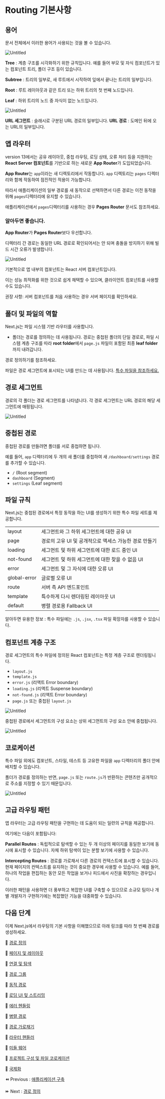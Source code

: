 # Routing 기본사항

## 용어

문서 전체에서 이러한 용어가 사용되는 것을 볼 수 있습니다.

![Untitled]()

**Tree** : 계층 구조를 시각화하기 위한 규칙입니다. 예를 들어 부모 및 자식 컴포넌트가 있는 컴포넌트 트리, 폴더 구조 등이 있습니다.

**Subtree** : 트리의 일부로, 새 루트에서 시작하여 잎에서 끝나는 트리의 일부입니다.

**Root** : 루트 레이아웃과 같은 트리 또는 하위 트리의 첫 번째 노드입니다.

**Leaf** : 하위 트리의 노드 중 자식이 없는 노드입니다.

![Untitled]()

**URL 세그먼트** : 슬래시로 구분된 URL 경로의 일부입니다.
**URL 경로** : 도메인 뒤에 오는 URL의 일부입니다.

## 앱 라우터

version 13에서는 공유 레이아웃, 중첩 라우팅, 로딩 상태, 오류 처리 등을 지원하는 **React Server 컴포넌트**를 기반으로 하는 새로운 **App Router**가 도입되었습니다.

**App Router**는 `app`이라는 새 디렉토리에서 작동합니다. `app` 디렉토리는 `pages` 디렉터리와 함께 작동하여 점진적인 적용이 가능합니다.

따라서 애플리케이션의 일부 경로를 새 동작으로 선택하면서 다른 경로는 이전 동작을 위해 `pages`디렉터리에 유지할 수 있습니다.

애플리케이션에서 `pages`디렉터리를 사용하는 경우 **Pages Router** 문서도 참조하세요.

### 알아두면 좋습니다.

**App Router**가 **Pages Router**보다 우선합니다.

디렉터리 간 경로는 동일한 URL 경로로 확인되어서는 안 되며 충돌을 방지하기 위해 빌드 시간 오류가 발생합니다.

![Untitled]()

기본적으로 앱 내부의 컴포넌트는 React 서버 컴포넌트입니다.

이는 성능 최적화를 위한 것으로 쉽게 채택할 수 있으며, 클라이언트 컴포넌트를 사용할 수도 있습니다.

권장 사항: 서버 컴포넌트를 처음 사용하는 경우 서버 페이지를 확인하세요.

## 폴더 및 파일의 역할

Next.js는 파일 시스템 기반 라우터를 사용합니다.

- 폴더는 경로를 정의하는 데 사용됩니다.
경로는 중첩된 폴더의 단일 경로로, 파일 시스템 계층 구조를 따라 **root folder**에서 `page.js` 파일이 포함된 최종 **leaf folder**까지 내려갑니다.

경로 정의하기를 참조하세요.

파일은 경로 세그먼트에 표시되는 UI를 만드는 데 사용됩니다. [특수 파일을 참조하세요.](Routing%20%E1%84%80%E1%85%B5%E1%84%87%E1%85%A9%E1%86%AB%E1%84%89%E1%85%A1%E1%84%92%E1%85%A1%E1%86%BC%2048ed238fd2ce425d93345f727284fa10.md)

## 경로 세그먼트

경로의 각 폴더는 경로 세그먼트를 나타냅니다. 각 경로 세그먼트는 URL 경로의 해당 세그먼트에 매핑됩니다.

![Untitled]()

## 중첩된 경로

중첩된 경로를 만들려면 폴더를 서로 중첩하면 됩니다. 

예를 들어, `app` 디렉터리에 두 개의 새 폴더를 중첩하여 새 `/dashboard/settings` 경로를 추가할 수 있습니다.

- `/` (Root segment)
- `dashboard` (Segment)
- `settings` (Leaf segment)

## 파일 규칙

Next.js는 중첩된 경로에서 특정 동작을 하는 UI를 생성하기 위한 특수 파일 세트를 제공합니다.

|||
| --- | --- |
| layout | 세그먼트와 그 하위 세그먼트에 대한 공유 UI |
| page | 경로의 고유 UI 및 공개적으로 액세스 가능한 경로 만들기 |
| loading | 세그먼트 및 하위 세그먼트에 대한 로드 중인 UI |
| not-found | 세그먼트 및 하위 세그먼트에 대한 찾을 수 없음 UI |
| error | 세그먼트 및 그 자식에 대한 오류 UI |
| global-error | 글로벌 오류 UI |
| route | 서버 측 API 엔드포인트 |
| template | 특수하게 다시 렌더링된 레이아웃 UI |
| default | 병렬 경로용 Fallback UI |

알아두면 유용한 정보 : 특수 파일에는 `.js`, `.jsx`, `.tsx` 파일 확장자를 사용할 수 있습니다.

## 컴포넌트 계층 구조

경로 세그먼트의 특수 파일에 정의된 React 컴포넌트는 특정 계층 구조로 렌더링됩니다.

- `layout.js`
- `template.js`
- `error.js` (리액트 Error boundary)
- `loading.js` (리액트 Suspense boundary)
- `not-found.js` (리액트 Error boundary)
- `page.js` 또는 중첩된 `layout.js`

![Untitled]()

중첩된 경로에서 세그먼트의 구성 요소는 상위 세그먼트의 구성 요소 안에 중첩됩니다.

![Untitled]()

## 코로케이션

특수 파일 외에도 컴포넌트, 스타일, 테스트 등 고유한 파일을 `app` 디렉터리의 폴더 안에 배치할 수 있습니다.

폴더가 경로를 정의하는 반면, `page.js` 또는 `route.js`가 반환하는 콘텐츠만 공개적으로 주소를 지정할 수 있기 때문입니다.

![Untitled]()

## 고급 라우팅 패턴

앱 라우터는 고급 라우팅 패턴을 구현하는 데 도움이 되는 일련의 규칙을 제공합니다.

여기에는 다음이 포함됩니다:

**Parallel Routes** : 독립적으로 탐색할 수 있는 두 개 이상의 페이지를 동일한 보기에 동시에 표시할 수 있습니다.
자체 하위 탐색이 있는 분할 보기에 사용할 수 있습니다. 

**Intercepting Routes** : 경로를 가로채서 다른 경로의 컨텍스트에 표시할 수 있습니다.
현재 페이지의 컨텍스트를 유지하는 것이 중요한 경우에 사용할 수 있습니다.
예를 들어, 하나의 작업을 편집하는 동안 모든 작업을 보거나 피드에서 사진을 확장하는 경우입니다.

이러한 패턴을 사용하면 더 풍부하고 복잡한 UI를 구축할 수 있으므로 소규모 팀이나 개별 개발자가 구현하기에는 복잡했던 기능을 대중화할 수 있습니다.

## 다음 단계

이제 Next.js에서 라우팅의 기본 사항을 이해했으므로 아래 링크를 따라 첫 번째 경로를 생성하세요.

📄 [경로 정의]()

📄 [페이지 및 레이아웃]()

📄 [연결 및 탐색]()

📄 [경로 그룹]()

📄 [동적 경로]()

📄 [로딩 UI 및 스트리밍]()

📄 [에러 헨들링]()

📄 [병렬 경로]()

📄 [경로 가로채기]()

📄 [라우터 핸들러]()

📄 [미들 웨어]()

📄 [프로젝트 구성 및 파일 코로케이션]()

📄 [국제화]()

⏪ Previous : [애플리케이션 구축](../000-BuildingYourApplication.md)

⏩ Next : [경로 정의](./001-경로정의.md)
